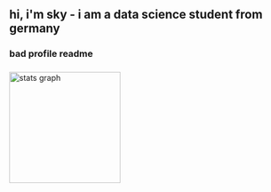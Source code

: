 <h2 align="left">hi, i'm sky - i am a data science student from germany</h2>

### bad profile readme 

###

<div>
  <img src="https://github-readme-stats.vercel.app/api?username=sky-ash&theme=ambient_gradient&show_icons=true" height="200" alt="stats graph"  />
</div>
